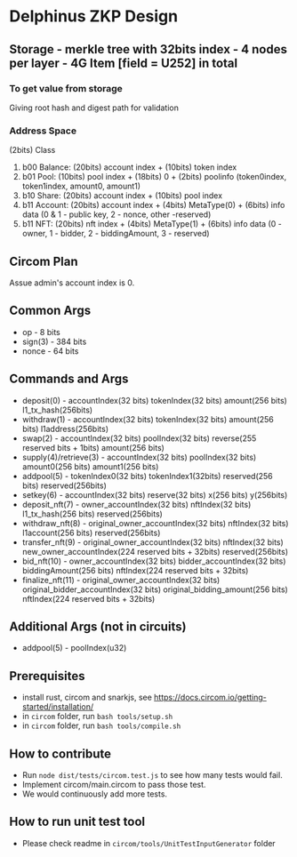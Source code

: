 # Delphinus ZKP Design

## Storage - merkle tree with 32bits index - 4 nodes per layer - 4G Item [field = U252] in total

### To get value from storage

Giving root hash and digest path for validation

### Address Space

(2bits) Class

1. b00 Balance: (20bits) account index + (10bits) token index
2. b01 Pool: (10bits) pool index + (18bits) 0 + (2bits) poolinfo (token0index, token1index, amount0, amount1)
3. b10 Share: (20bits) account index + (10bits) pool index
4. b11 Account: (20bits) account index + (4bits) MetaType(0) + (6bits) info data (0 & 1 - public key, 2 - nonce, other -reserved)
5. b11 NFT: (20bits) nft index + (4bits) MetaType(1) + (6bits) info data (0 - owner, 1 - bidder, 2 - biddingAmount, 3 - reserved)

## Circom Plan

Assue admin's account index is 0.

## Common Args

- op - 8 bits
- sign(3) - 384 bits
- nonce - 64 bits

## Commands and Args

- deposit(0) - accountIndex(32 bits) tokenIndex(32 bits) amount(256 bits) l1_tx_hash(256bits)
- withdraw(1) - accountIndex(32 bits) tokenIndex(32 bits) amount(256 bits) l1address(256bits)
- swap(2) - accountIndex(32 bits) poolIndex(32 bits) reverse(255 reserved bits + 1bits) amount(256 bits)
- supply(4)/retrieve(3) - accountIndex(32 bits) poolIndex(32 bits) amount0(256 bits) amount1(256 bits)
- addpool(5) - tokenIndex0(32 bits) tokenIndex1(32bits) reserved(256 bits) reserved(256bits)
- setkey(6) - accountIndex(32 bits) reserve(32 bits) x(256 bits) y(256bits)
- deposit_nft(7) - owner_accountIndex(32 bits) nftIndex(32 bits) l1_tx_hash(256 bits) reserved(256bits)
- withdraw_nft(8) - original_owner_accountIndex(32 bits) nftIndex(32 bits) l1account(256 bits) reserved(256bits)
- transfer_nft(9) - original_owner_accountIndex(32 bits) nftIndex(32 bits) new_owner_accountIndex(224 reserved bits + 32bits) reserved(256bits)
- bid_nft(10) - owner_accountIndex(32 bits) bidder_accountIndex(32 bits) biddingAmount(256 bits) nftIndex(224 reserved bits + 32bits)
- finalize_nft(11) - original_owner_accountIndex(32 bits) original_bidder_accountIndex(32 bits) original_bidding_amount(256 bits) nftIndex(224 reserved bits + 32bits)

## Additional Args (not in circuits)

- addpool(5) - poolIndex(u32)

## Prerequisites

- install rust, circom and snarkjs, see <https://docs.circom.io/getting-started/installation/>
- in `circom` folder, run `bash tools/setup.sh`
- in `circom` folder, run `bash tools/compile.sh`

## How to contribute

- Run `node dist/tests/circom.test.js` to see how many tests would fail.
- Implement circom/main.circom to pass those test.
- We would continuously add more tests.

## How to run unit test tool
- Please check readme in `circom/tools/UnitTestInputGenerator` folder
